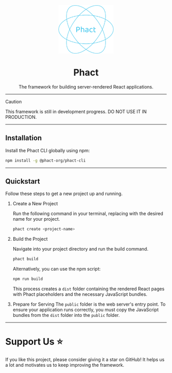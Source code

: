 <div align="center">
      <img alt="Phact logo" src="assets/phact.png" height="150">
  <h1>Phact</h1>
   <p>The framework for building server-rendered React applications.</p>
</div>

---
> [!CAUTION]
> This framework is still in development progress. DO NOT USE IT IN PRODUCTION.
---

## Installation
Install the Phact CLI globally using npm:

```bash
npm install -g @phact-org/phact-cli
```
---
## Quickstart
Follow these steps to get a new project up and running.

1. Create a New Project

   Run the following command in your terminal, replacing <project-name> with the desired name for your project.
   ```bash
   phact create <project-name>
   ```
   
2. Build the Project

   Navigate into your project directory and run the build command.
   ```bash
   phact build
   ```

   Alternatively, you can use the npm script:
   ```bash
   npm run build
   ```

   This process creates a `dist` folder containing the rendered React pages with Phact placeholders and the necessary JavaScript bundles.


3. Prepare for Serving
   The `public` folder is the web server's entry point. To ensure your application runs correctly, you must copy the JavaScript bundles from the `dist` folder into the `public` folder.

---

# Support Us ⭐
If you like this project, please consider giving it a star on GitHub! It helps us a lot and motivates us to keep improving the framework.
